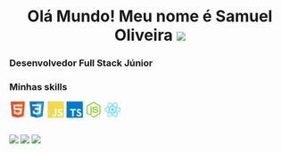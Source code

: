 <h1 align="center">Olá Mundo! Meu nome é Samuel Oliveira <img src="https://media.giphy.com/media/hvRJCLFzcasrR4ia7z/giphy.gif" width="35">
</h1>


### Desenvolvedor Full Stack Júnior

<!-- #### Clique <a href="https://samuel-oliveira-portfolio.herokuapp.com/" target="_blank">aqui</a> para acessar o meu site, lá você vai ter acesso as minhas redes sociais, meu portfólio, informações de contato, e saber um pouco mais. -->

### Minhas skills

<div>
 <img align="center" alt="HTML" height="30" width="30" src="https://raw.githubusercontent.com/devicons/devicon/master/icons/html5/html5-original.svg">
 <img align="center" alt="CSS" height="30" width="30" src="https://raw.githubusercontent.com/devicons/devicon/master/icons/css3/css3-original.svg">
 <img align="center" alt="Javascript" height="30" width="30" src="https://raw.githubusercontent.com/devicons/devicon/master/icons/javascript/javascript-plain.svg">
 <img align="center" alt="Typescript" height="30" width="30" src="https://raw.githubusercontent.com/devicons/devicon/master/icons/typescript/typescript-plain.svg">
 <img align="center" alt="Nodejs" height="30" width="30" src="https://raw.githubusercontent.com/devicons/devicon/master/icons/nodejs/nodejs-original.svg">
 <img align="center" alt="React" height="30" width="30" src="https://raw.githubusercontent.com/devicons/devicon/master/icons/react/react-original.svg">
</div>

 ##
  
  <div>
   <a href = "mailto:samuelcontatodev@gmail.com"><img src="https://img.shields.io/badge/Gmail-D14836?style=for-the-badge&logo=gmail&logoColor=white" target="_blank"></a>
  <a href="https://www.linkedin.com/in/samuel-oliveira-9609571b3/" target="_blank"><img src="https://img.shields.io/badge/-LinkedIn-%230077B5?style=for-the-badge&logo=linkedin&logoColor=white" target="_blank"></a>
  <a href="https://www.instagram.com/samuelloliiveira42/" target="_blank"><img src="https://img.shields.io/badge/-Instagram-%23E4405F?style=for-the-badge&logo=instagram&logoColor=white" target="_blank"></a>
  </div>
          

